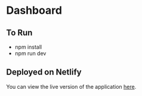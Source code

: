 # Dashboard

## To Run
- npm install
- npm run dev

## Deployed on Netlify
You can view the live version of the application [here](https://66fe053ed9202ce7e3db051a--roshan-appd.netlify.app/).
